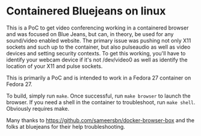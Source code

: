 # Containered Bluejeans on linux

This is a PoC to get video conferencing working in a containered browser and was
focused on Blue Jeans, but can, in theory, be used for any sound/video enabled
website.
The primary issue was pushing not only X11 sockets and such up to the container,
but also pulseaudio as well as video devices and setting security contexts. To get this working, you'll have to identify your
webcam device if it's not /dev/video0 as well as identify the location of your X11 and pulse sockets.

This is primarily a PoC and is intended to work in a Fedora 27 container on Fedora 27.

To build, simply run `make`. Once successful, run `make browser` to launch the browser. If you
need a shell in the container to troubleshoot, run `make shell`. Obviously requires make.

Many thanks to https://github.com/sameersbn/docker-browser-box and the folks at bluejeans for
their help troubleshooting.
